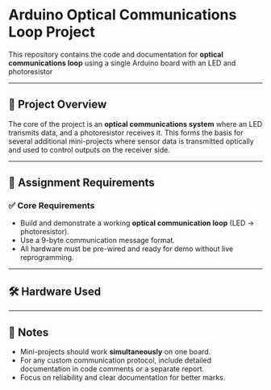 # Arduino Optical Communications Loop Project

This repository contains the code and documentation for **optical communications loop** using a single Arduino board with an LED and photoresistor 

---

## 🔧 Project Overview

The core of the project is an **optical communications system** where an LED transmits data, and a photoresistor receives it. This forms the basis for several additional mini-projects where sensor data is transmitted optically and used to control outputs on the receiver side.

---

## 🧠 Assignment Requirements

### ✅ Core Requirements
- Build and demonstrate a working **optical communication loop** (LED → photoresistor).
- Use a 9-byte communication message format.
- All hardware must be pre-wired and ready for demo without live reprogramming.
---



## 🛠️ Hardware Used



---
## 📜 Notes

- Mini-projects should work **simultaneously** on one board.
- For any custom communication protocol, include detailed documentation in code comments or a separate report.
- Focus on reliability and clear documentation for better marks.





